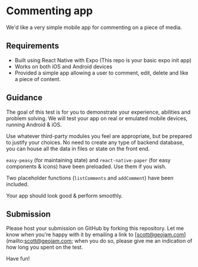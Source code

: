 # Commenting app
We'd like a very simple mobile app for commenting on a piece of media.

## Requirements
* Built using React Native with Expo (This repo is your basic expo init app)
* Works on both iOS and Android devices
* Provided a simple app allowing a user to comment, edit, delete and like a piece of content.

## Guidance
The goal of this test is for you to demonstrate your experience, abilities and problem solving. We will test your app on real or emulated mobile devices, running Android & iOS.

Use whatever third-party modules you feel are appropriate, but be prepared to justify your choices. No need to create any type of backend database, you can house all the data in files or state on the front end.

`easy-peasy` (for maintaining state) and `react-native-paper` (for easy components & icons) have been preloaded. Use them if you wish.

Two placeholder functions (`listComments` and `addComment`) have been included.

Your app should look good & perform smoothly.

## Submission
Please host your submission on GitHub by forking this repository. Let me know when you're happy with it by emailing a link to [scott@geojam.com](mailto:scott@geojam.com; when you do so, please give me an indication of how long you spent on the test.

Have fun!
